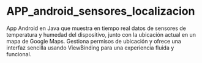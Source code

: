 # APP_android_sensores_localizacion
App Android en Java que muestra en tiempo real datos de sensores de temperatura y humedad del dispositivo, junto con la ubicación actual en un mapa de Google Maps. Gestiona permisos de ubicación y ofrece una interfaz sencilla usando ViewBinding para una experiencia fluida y funcional.
